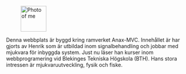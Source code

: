 <figure class='right figcaption'>
	<img src='img/me/logo.png' alt='Photo of me' height='70'>	
</figure>


Denna webbplats är byggd kring ramverket Anax-MVC. Innehållet är har gjorts av Henrik som är utbildad inom signalbehandling och jobbar med mjukvara för inbyggda system. Just nu läser han kurser inom webbprogramering vid Blekinges Tekniska Högskola (BTH). Hans stora intressen är mjukvaruutveckling, fysik och fiske. 